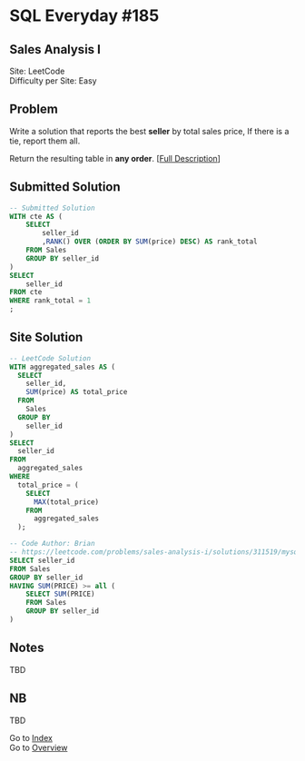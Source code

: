 # SQL Everyday \#185

## Sales Analysis I

Site: LeetCode\
Difficulty per Site: Easy

## Problem

Write a solution that reports the best **seller** by total sales price, If there is a tie, report them all.

Return the resulting table in **any order**. [[Full Description](https://leetcode.com/problems/sales-analysis-i/description/)]

## Submitted Solution

```sql
-- Submitted Solution
WITH cte AS (
    SELECT
        seller_id
        ,RANK() OVER (ORDER BY SUM(price) DESC) AS rank_total
    FROM Sales
    GROUP BY seller_id
)
SELECT
    seller_id
FROM cte
WHERE rank_total = 1
;
```

## Site Solution

```sql
-- LeetCode Solution 
WITH aggregated_sales AS (
  SELECT 
    seller_id, 
    SUM(price) AS total_price 
  FROM 
    Sales 
  GROUP BY 
    seller_id
) 
SELECT 
  seller_id 
FROM 
  aggregated_sales 
WHERE 
  total_price = (
    SELECT 
      MAX(total_price) 
    FROM 
      aggregated_sales
  );

-- Code Author: Brian
-- https://leetcode.com/problems/sales-analysis-i/solutions/311519/mysql-solution
SELECT seller_id
FROM Sales
GROUP BY seller_id
HAVING SUM(PRICE) >= all (
    SELECT SUM(PRICE)
    FROM Sales
    GROUP BY seller_id
)
```

## Notes

TBD

## NB

TBD

Go to [Index](../?tab=readme-ov-file#index)\
Go to [Overview](../?tab=readme-ov-file)
